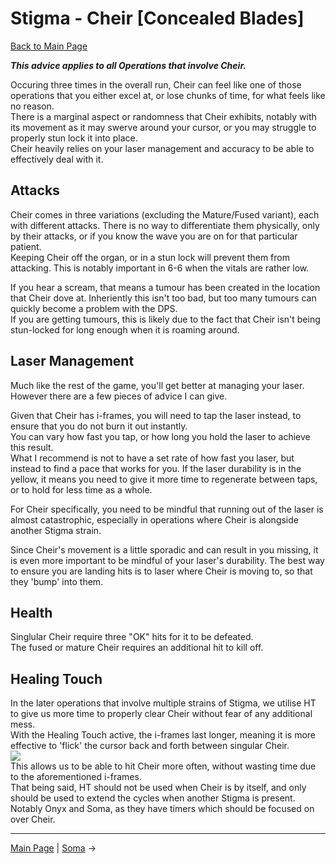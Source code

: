 
# Stigma - Cheir [Concealed Blades]

[Back to Main Page](../index.md)

***This advice applies to all Operations that involve Cheir.*** <br>

Occuring three times in the overall run, Cheir can feel like one of those operations that you either excel at, or lose chunks of time, for what feels like no reason. <br>
There is a marginal aspect or randomness that Cheir exhibits, notably with its movement as it may swerve around your cursor, or you may struggle to properly stun lock it into place. <br>
Cheir heavily relies on your laser management and accuracy to be able to effectively deal with it. <br>

## Attacks

Cheir comes in three variations (excluding the Mature/Fused variant), each with different attacks. There is no way to differentiate them physically, only by their attacks, or if you know the wave you are on for that particular patient. <br>
Keeping Cheir off the organ, or in a stun lock will prevent them from attacking. This is notably important in 6-6 when the vitals are rather low. <br>

If you hear a scream, that means a tumour has been created in the location that Cheir dove at. Inheriently this isn't too bad, but too many tumours can quickly become a problem with the DPS. <br>
If you are getting tumours, this is likely due to the fact that Cheir isn't being stun-locked for long enough when it is roaming around. <br>

## Laser Management

Much like the rest of the game, you'll get better at managing your laser. However there are a few pieces of advice I can give. <br>

Given that Cheir has i-frames, you will need to tap the laser instead, to ensure that you do not burn it out instantly. <br>
You can vary how fast you tap, or how long you hold the laser to achieve this result. <br>
What I recommend is not to have a set rate of how fast you laser, but instead to find a pace that works for you. If the laser durability is in the yellow, it means you need to give it more time to regenerate between taps, or to hold for less time as a whole. <br>

For Cheir specifically, you need to be mindful that running out of the laser is almost catastrophic, especially in operations where Cheir is alongside another Stigma strain. <br>

Since Cheir's movement is a little sporadic and can result in you missing, it is even more important to be mindful of your laser's durability. The best way to ensure you are landing hits is to laser where Cheir is moving to, so that they 'bump' into them. <br>

## Health

Singlular Cheir require three "OK" hits for it to be defeated. <br>
The fused or mature Cheir requires an additional hit to kill off. <br>

## Healing Touch

In the later operations that involve multiple strains of Stigma, we utilise HT to give us more time to properly clear Cheir without fear of any additional mess. <br>
With the Healing Touch active, the i-frames last longer, meaning it is more effective to 'flick' the cursor back and forth between singular Cheir. <br>
![](/img/healingTouchFlick.gif)<br>
This allows us to be able to hit Cheir more often, without wasting time due to the aforementioned i-frames. <br>
That being said, HT should not be used when Cheir is by itself, and only should be used to extend the cycles when another Stigma is present. Notably Onyx and Soma, as they have timers which should be focused on over Cheir. <br>








---

[Main Page](../index.md) | [Soma](soma.md) →